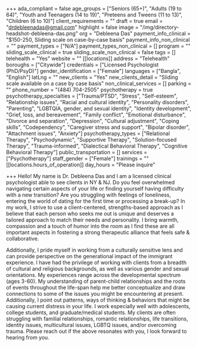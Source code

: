 +++
ada_compliant = false
age_groups = ["Seniors (65+)", "Adults (19 to 64)", "Youth and Teenagers (14 to 19)", "Preteens and Tweens (11 to 13)", "Children (6 to 10)"]
client_requirements = ""
draft = true
email = "drdebleenadas@gmail.com"
highlight = false
image = "/img/directory-headshot-debleena-das.png"
org = "Debleena Das"
payment_info_clinical = "$150-250, Sliding scale on case-by-case basis"
payment_info_non_clinical = ""
payment_types = ["N/A"]
payment_types_non_clinical = []
program = ""
sliding_scale_clinical = true
sliding_scale_non_clinical = false
tags = []
telehealth = "Yes"
website = ""
[[locations]]
address = "Telehealth"
boroughs = ["Citywide"]
credentials = ["Licensed Psychologist (PhD/PsyD)"]
gender_identification = ["Female"]
languages = ["Bangla", "English"]
latLng = ""
new_clients = "Yes"
new_clients_detail = "Sliding scale available on a case by case basis"
non_clinical_services = []
parking = ""
phone_number = "(484) 704-2505"
psychotherapy = true
psychotherapy_specialties = ["Trauma/PTSD", "Stress", "Self-esteem", "Relationship issues", "Racial and cultural identity", "Personality disorders", "Parenting", "LGBTQIA, gender, and sexual identity", "Identity development", "Grief, loss, and bereavement", "Family conflict", "Emotional disturbance", "Divorce and separation", "Depression", "Cultural adjustment", "Coping skills", "Codependency", "Caregiver stress and support", "Bipolar disorder", "Attachment issues", "Anxiety"]
psychotherapy_types = ["Relational Therapy", "Psychodynamic", "Supportive Therapy", "Solution-focused Therapy", "Trauma-informed", "Dialectical Behavioral Therapy", "Cognitive Behavioral Therapy"]
public_transportation = []
services = ["Psychotherapy"]
staff_gender = ["Female"]
trainings = ""
[[locations.hours_of_operation]]
day_hours = "Please inquire"

+++
Hello! My name is Dr. Debleena Das and I am a licensed clinical psychologist able to see clients in NY & NJ. Do you feel overwhelmed navigating certain aspects of your life or finding yourself having difficulty with a new transition? Are you struggling with feelings of loneliness, entering the world of dating for the first time or processing a break-up? In my work, I strive to use a client-centered, strengths-based approach as I believe that each person who seeks me out is unique and deserves a tailored approach to match their needs and personality. I bring warmth, compassion and a touch of humor into the room as I find these are all important aspects in fostering a strong therapeutic alliance that feels safe & collaborative. 

Additionally, I pride myself in working from a culturally sensitive lens and can provide perspective on the generational impact of the immigrant experience. I have had the privilege of working with clients from a breadth of cultural and religious backgrounds, as well as various gender and sexual orientations. My experiences range across the developmental spectrum (ages 3-60). My understanding of parent-child relationships and the roots of events throughout the life-span help me better conceptualize and draw connections to some of the issues you might be encountering at present. Additionally, I point out patterns, ways of thinking & behaviors that might be causing current distress in your life. I work especially well with adolescents, college students, and graduate/medical students. My clients are often struggling with familial relationships, romantic relationships, life transitions, identity issues, multicultural issues, LGBTQ issues, and/or overcoming trauma. Please reach out if the above resonates with you, I look forward to hearing from you.